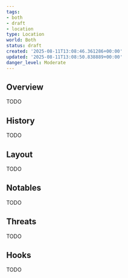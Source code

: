 ```yaml
---
tags:
- both
- draft
- location
type: Location
world: Both
status: draft
created: '2025-08-11T13:08:46.361286+00:00'
updated: '2025-08-11T13:08:50.838889+00:00'
danger_level: Moderate
---
```



## Overview

TODO
## History

TODO
## Layout

TODO
## Notables

TODO
## Threats

TODO
## Hooks

TODO
